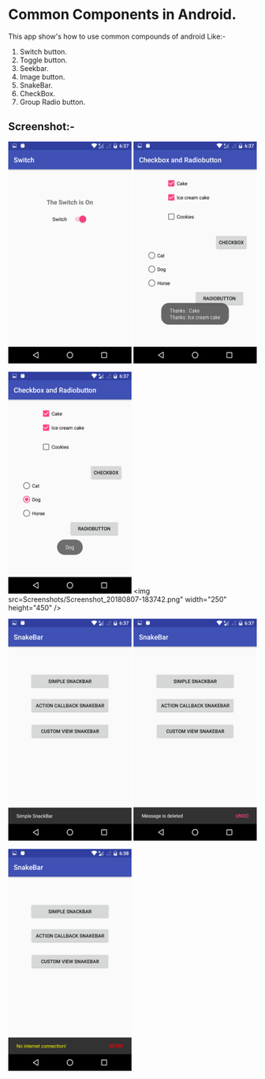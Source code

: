 # Common Components in Android.

This app show's how to use common compounds of android Like:- 

1) Switch button. 
2) Toggle button. 
3) Seekbar.
4) Image button.
5) SnakeBar.
6) CheckBox.
7) Group Radio button.

## Screenshot:-

<img src="Screenshots/Screenshot_20180807-183720.png" width="250" height="450" /> <img src="Screenshots/Screenshot_20180807-183729.png" width="250" height="450" />

<img src="Screenshots/Screenshot_20180807-183734.png" width="250" height="450" /> <img src=Screenshots/Screenshot_20180807-183742.png" width="250" height="450" />

<img src="Screenshots/Screenshot_20180807-183756.png" width="250" height="450" /> <img src="Screenshots/Screenshot_20180807-183800.png" width="250" height="450" />

<img src="Screenshots/Screenshot_20180807-183804.png" width="250" height="450" />


